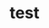 ---
layout: profile
title : test
Name: Riya Dev Varshney 
University: Delhi Technological University 
City: Dehi
Country: India
Bio: Incoming Intern at Microsoft 
Favourite-Programming-Languages: Python
Interests-Outside-Of-Tech: Painting, Music
GitHub: https://github.com/Riyadevvarshney11
LinkedIn: https://www.linkedin.com/in/riya-dev-varshney-361304197/
Twitter: https://twitter.com/RiyaDevVarshne1
Image: riya.png
Resume: https://drive.google.com/open?id=1aNd__JkPQ6b8I7MDvpwoVyAnsVA-N9Rz
---